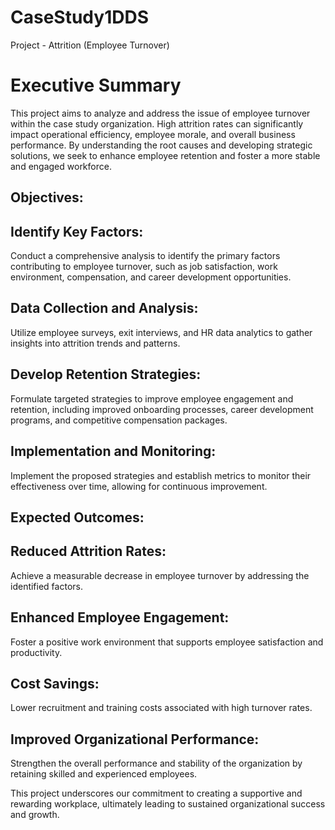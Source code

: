 # CaseStudy1DDS
 Project - Attrition (Employee Turnover)
 # Executive Summary

This project aims to analyze and address the issue of employee turnover within the case study organization. High attrition rates can significantly impact operational efficiency, employee morale, and overall business performance. By understanding the root causes and developing strategic solutions, we seek to enhance employee retention and foster a more stable and engaged workforce.

## Objectives:

## Identify Key Factors: 
Conduct a comprehensive analysis to identify the primary factors contributing to employee turnover, such as job satisfaction, work environment, compensation, and career development opportunities.

## Data Collection and Analysis: 
Utilize employee surveys, exit interviews, and HR data analytics to gather insights into attrition trends and patterns.

## Develop Retention Strategies: 
Formulate targeted strategies to improve employee engagement and retention, including improved onboarding processes, career development programs, and competitive compensation packages.

## Implementation and Monitoring: 
Implement the proposed strategies and establish metrics to monitor their effectiveness over time, allowing for continuous improvement.

## Expected Outcomes:
## Reduced Attrition Rates: 
Achieve a measurable decrease in employee turnover by addressing the identified factors.

## Enhanced Employee Engagement: 
Foster a positive work environment that supports employee satisfaction and productivity.

## Cost Savings: 
Lower recruitment and training costs associated with high turnover rates.

## Improved Organizational Performance: 
Strengthen the overall performance and stability of the organization by retaining skilled and experienced employees.

This project underscores our commitment to creating a supportive and rewarding workplace, ultimately leading to sustained organizational success and growth.
